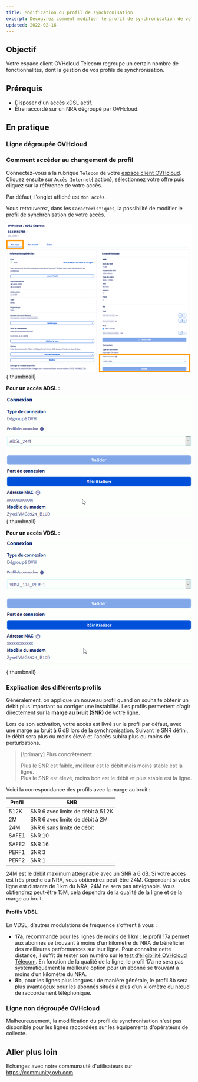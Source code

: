 ```yaml
---
title: Modification du profil de synchronisation
excerpt: Découvrez comment modifier le profil de synchronisation de votre accès xDSL/FTTH
updated: 2022-02-16
---
```


## Objectif

Votre espace client OVHcloud Telecom regroupe un certain nombre de fonctionnalités, dont la gestion de vos profils de synchronisation.

## Prérequis

- Disposer d'un accès xDSL actif.
- Être raccordé sur un NRA dégroupé par OVHcloud.

## En pratique

### Ligne dégroupée OVHcloud

### Comment accéder au changement de profil

Connectez-vous à la rubrique `Telecom` de votre [espace client OVHcloud](https://www.ovh.com/auth/?action=gotomanager&from=https://www.ovh.com/fr/&ovhSubsidiary=fr). Cliquez ensuite sur `Accès Internet`{.action}, sélectionnez votre offre puis cliquez sur la référence de votre accès. 

Par défaut, l'onglet affiché est `Mon accès`.

Vous retrouverez, dans les `Caractéristiques`, la possibilité de modifier le profil de synchronisation de votre accès.

![Mon_acces](images/XdslMonAcces-2022.png){.thumbnail}

**Pour un accès ADSL :**

![profil adsl](images/ProfilsADSL.gif){.thumbnail}

**Pour un accès VDSL :**

![profil vdsl](images/ProfilsVDSL.gif){.thumbnail}

### Explication des différents profils

Généralement, on applique un nouveau profil quand on souhaite obtenir un débit plus important ou corriger une instabilité. Les profils permettent d'agir directement sur la **marge au bruit (SNR)** de votre ligne.

Lors de son activation, votre accès est livré sur le profil par défaut, avec une marge au bruit à 6 dB lors de la synchronisation.
Suivant le SNR défini, le débit sera plus ou moins élevé et l'accès subira plus ou moins de perturbations.

> [!primary]
> Plus concrètement :
>
> Plus le SNR est faible, meilleur est le débit mais moins stable est la ligne.
> <br>Plus le SNR est élevé, moins bon est le débit et plus stable est la ligne.
>

Voici la correspondance des profils avec la marge au bruit :

| Profil | SNR |
| ------------- | ------------- |
| 512K  | SNR 6 avec limite de débit à 512K  |
| 2M  | SNR 6 avec limite de débit à 2M  |
| 24M  | SNR 6 sans limite de débit  |
| SAFE1  | SNR 10  |
| SAFE2  | SNR 16  |
| PERF1  | SNR 3  |
| PERF2  | SNR 1  |

24M est le débit maximum atteignable avec un SNR à 6 dB.
Si votre accès est très proche du NRA, vous obtiendrez peut-être 24M.
Cependant si votre ligne est distante de 1 km du NRA, 24M ne sera pas atteignable. Vous obtiendrez peut-être 15M, cela dépendra de la qualité de la ligne et de la marge au bruit.

#### Profils VDSL

En VDSL, d’autres modulations de fréquence s’offrent à vous :

- **17a**, recommandé pour les lignes de moins de 1 km : le profil 17a permet aux abonnés se trouvant à moins d’un kilomètre du NRA de bénéficier des meilleures performances sur leur ligne. Pour connaître cette distance, il suffit de tester son numéro sur le [test d’éligibilité OVHcloud Télécom](https://www.ovhtelecom.fr/offre-internet/eligibilite/). En fonction de la qualité de la ligne, le profil 17a ne sera pas systématiquement la meilleure option pour un abonné se trouvant à moins d’un kilomètre du NRA.
- **8b**, pour les lignes plus longues : de manière générale, le profil 8b sera plus avantageux pour les abonnés situés à plus d’un kilomètre du nœud de raccordement téléphonique.

### Ligne non dégroupée OVHcloud

Malheureusement, la modification du profil de synchronisation n'est pas disponible pour les lignes raccordées sur les équipements d'opérateurs de collecte.

## Aller plus loin

Échangez avec notre communauté d'utilisateurs sur <https://community.ovh.com>
